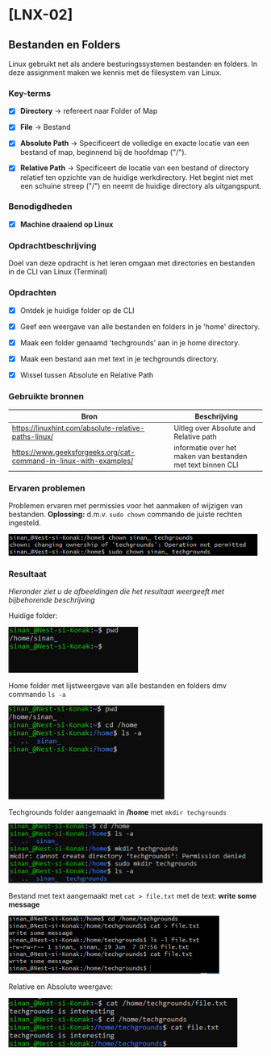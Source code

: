 # [LNX-02]

## Bestanden en Folders

Linux gebruikt net als andere besturingssystemen bestanden en folders. In deze assignment maken we kennis met de filesystem van Linux.
 

### Key-terms

- [x] <strong>Directory</strong> -> refereert naar Folder of Map 
- [x] <strong>File</strong> -> Bestand
- [x] <strong>Absolute Path</strong> -> Specificeert de volledige en exacte locatie van een bestand of map, beginnend bij de hoofdmap ("/").
- [x] <strong>Relative Path</strong> -> Specificeert de locatie van een bestand of directory relatief ten opzichte van de huidige werkdirectory. Het begint niet met een schuine streep ("/") en neemt de huidige directory als uitgangspunt.


### Benodigdheden

- [x] <strong>Machine draaiend op Linux</strong> 



### Opdrachtbeschrijving

Doel van deze opdracht is het leren omgaan met directories en bestanden in de CLI van Linux (Terminal)


### Opdrachten

- [x] Ontdek je huidige folder op de CLI
- [x] Geef een weergave van alle bestanden en folders in je 'home' directory.
- [x] Maak een folder genaamd 'techgrounds' aan in je home directory.
- [x] Maak een bestand aan met text in je techgrounds directory.
- [x] Wissel tussen Absolute en Relative Path


### Gebruikte bronnen

| Bron      | Beschrijving |
| ----------- | ----------- |
| https://linuxhint.com/absolute-relative-paths-linux/  | Uitleg over Absolute and Relative path |
| https://www.geeksforgeeks.org/cat-command-in-linux-with-examples/ | informatie over het maken van bestanden met text binnen CLI |


### Ervaren problemen

Problemen ervaren met permissies voor het aanmaken of wijzigen van bestanden.
<strong>Oplossing:</strong> d.m.v. ```sudo chown``` commando de juiste rechten ingesteld.

![Change-permissies](../00_includes/LNX-02/ownership-permissies.png)


### Resultaat
*Hieronder ziet u de afbeeldingen die het resultaat weergeeft met bijbehorende beschrijving*

Huidige folder:

![huidige-folder](../00_includes/LNX-02/show-current-directory.png)

Home folder met lijstweergave van alle bestanden en folders dmv commando ```ls -a```

![lijst-weergave](../00_includes/LNX-02/LNX-02_listings-home.png)

Techgrounds folder aangemaakt in **/home** met ```mkdir techgrounds```

![techgrounds-direct](../00_includes/LNX-02/home-create-techgrounds-directory.png)

Bestand met text aangemaakt met ```cat > file.txt``` met de text: **write some message**

![techgrounds-direct](../00_includes/LNX-02/create-file-with-text.png)

Relative en Absolute weergave:

![techgrounds-direct](../00_includes/LNX-02/Weergave-absolute-relative-path.png)



